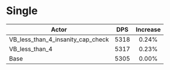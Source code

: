 # Single
| Actor | DPS | Increase |
|---|:---:|:---:|
|VB_less_than_4_insanity_cap_check|5318|0.24%|
|VB_less_than_4|5317|0.23%|
|Base|5305|0.00%|
